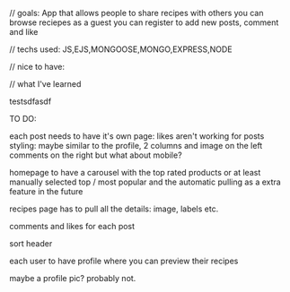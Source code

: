 // goals:
App that allows people to share recipes with others
you can browse reciepes as a guest 
you can register to add new posts, comment and like 

// techs used: 
JS,EJS,MONGOOSE,MONGO,EXPRESS,NODE

// nice to have:

// what I've learned

testsdfasdf

TO DO: 


each post needs to have it's own page:
likes aren't working for posts
styling: maybe similar to the profile, 2 columns and image on the left comments on the right but what about mobile?



homepage to have a carousel with the top rated products or at least manually selected top / most popular and the automatic pulling as a extra feature in the future

recipes page has to pull all the details: image, labels etc. 

comments and likes for each post

sort header 

each user to have profile where you can preview their recipes 

maybe a profile pic? probably not.

